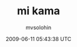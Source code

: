 ---
title: 'mi kama'
posts: 4
hash: 'yLB8cdxt'
author: 'mvsolohin'
date: 2009-06-11 05:43:38 UTC
sources:
  - https://tokipona.yahoogroups.narkive.com/yLB8cdxt
---